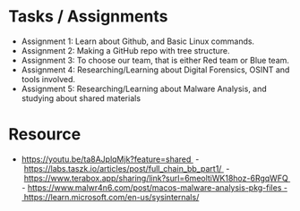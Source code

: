 # Tasks / Assignments

- Assignment 1: Learn about Github, and Basic Linux commands.
- Assignment 2: Making a GitHub repo with tree structure.
- Assignment 3: To choose our team, that is either Red team or Blue team.
- Assignment 4: Researching/Learning about Digital Forensics, OSINT and tools involved.
- Assignment 5: Researching/Learning about Malware Analysis, and studying about shared materials 

# Resource
- https://youtu.be/ta8AJplqMjk?feature=shared 
- https://labs.taszk.io/articles/post/full_chain_bb_part1/ 
- https://www.terabox.app/sharing/link?surl=6meoltiWK18hoz-6RgqWFQ 
- https://www.malwr4n6.com/post/macos-malware-analysis-pkg-files - https://learn.microsoft.com/en-us/sysinternals/ 